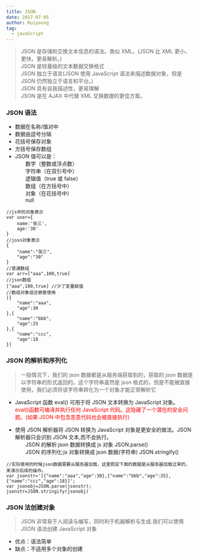 ```yaml
---
title: JSON
date: 2017-07-05
author: Ruiyoung
tag:
  - javaScript
---
```


> JSON 是存储和交换文本信息的语法。类似 XML。(JSON 比 XML 更小、更快，更易解析。)  
> JSON 是轻量级的文本数据交换格式  
> JSON 独立于语言(JSON 使用 JavaScript 语法来描述数据对象，但是 JSON 仍然独立于语言和平台。)  
> JSON 具有自我描述性，更易理解  
> JSON 是在 AJAX 中代替 XML 交换数据的更佳方案。

### JSON 语法

- 数据在名称/值对中
- 数据由逗号分隔
- 花括号保存对象
- 方括号保存数组
- JSON 值可以是：  
  &emsp;&emsp;数字（整数或浮点数）  
  &emsp;&emsp;字符串（在双引号中）  
  &emsp;&emsp;逻辑值（true 或 false）  
  &emsp;&emsp;数组（在方括号中）  
  &emsp;&emsp;对象（在花括号中）  
  &emsp;&emsp;null

```{.javaScript}
//js中的对象表示
var user={
    name:'张三',
    age:'30'
}
//josn对象表示
{
    "name":"张三",
    "age":"30"
}
//普通数组
var arr=["aaa",100,true]
//json数组
["aaa",100,true] //少了变量赋值
//数组对象组合嵌套使用
[{
    "name":"aaa",
    "age":30
},{
    "name":"bbb",
    "age":25
},{
    "name":"ccc",
    "age":18
}]
```

### JSON 的解析和序列化

> 一般情况下，我们的 json 数据都是从服务端获取到的，获取的 json 数据是以字符串的形式返回的。这个字符串虽然是 json 格式的，但是不能被直接使用，我们必须将该字符串转化为一个对象才能正常解析它

- JavaScript 函数 eval() 可用于将 JSON 文本转换为 JavaScript 对象。  
  <font color=red>
  eval()函数可编译并执行任何 JavaScript 代码。这隐藏了一个潜在的安全问题。(如果 JSON 中包含恶意代码也会被直接执行)
  </font>

- 使用 JSON 解析器将 JSON 转换为 JavaScript 对象是更安全的做法。JSON 解析器只会识别 JSON 文本,而不会执行。  
  &emsp;&emsp;JSON 的解析:json 数据转换成 js 对象 JSON.parse()  
  &emsp;&emsp;JSON 的序列化:js 对象转换成 json 数据(字符串) JSON.stringify()

```{.javaScript}
//实际使用的时候json数据需要从服务器加载，这里假定下面的数据是从服务器加载过来的，来演示后续的操作。
var jsonstr='[{"name":"aaa","age":30},{"name":"bbb","age":25},{"name":"ccc","age":18}]';
var jsonobj=JSON.parse(jsonstr);
jsonstr=JSON.stringify(jsonobj)
```

### JSON 法创建对象

> JSON 非常易于人阅读与编写，同时利于机器解析与生成.我们可以使用 JSON 语法创建 JavaScript 对象

- 优点：语法简单
- 缺点：不适用多个对象的创建
